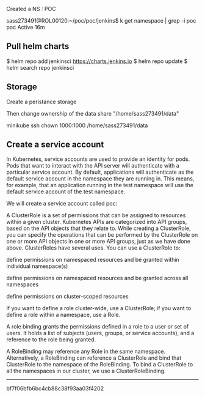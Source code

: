 Created a NS : POC

sass273491@ROL00120:~/poc/poc/jenkins$ k get namespace | grep -i poc
poc                    Active   16m

Pull helm charts
------------------

$ helm repo add jenkinsci https://charts.jenkins.io
$ helm repo update
$ helm search repo jenkinsci

Storage
-------

Create a peristance storage

Then change ownership of the data share "/home/sass273491/data"

minikube ssh
chown 1000:1000 /home/sass273491/data

Create a service account
-------------------------

In Kubernetes, service accounts are used to provide an identity for pods. Pods that want to interact with the API server will authenticate with a particular service account. By default, applications will authenticate as the default service account in the namespace they are running in. This means, for example, that an application running in the test namespace will use the default service account of the test namespace.

We will create a service account called poc:

A ClusterRole is a set of permissions that can be assigned to resources within a given cluster. Kubernetes APIs are categorized into API groups, based on the API objects that they relate to. While creating a ClusterRole, you can specify the operations that can be performed by the ClusterRole on one or more API objects in one or more API groups, just as we have done above. ClusterRoles have several uses. You can use a ClusterRole to:

define permissions on namespaced resources and be granted within individual namespace(s)

define permissions on namespaced resources and be granted across all namespaces

define permissions on cluster-scoped resources

If you want to define a role cluster-wide, use a ClusterRole; if you want to define a role within a namespace, use a Role.

A role binding grants the permissions defined in a role to a user or set of users. It holds a list of subjects (users, groups, or service accounts), and a reference to the role being granted.

A RoleBinding may reference any Role in the same namespace. Alternatively, a RoleBinding can reference a ClusterRole and bind that ClusterRole to the namespace of the RoleBinding. To bind a ClusterRole to all the namespaces in our cluster, we use a ClusterRoleBinding.

---




bf7f06bfb6bc4cb88c38f93aa03f4202